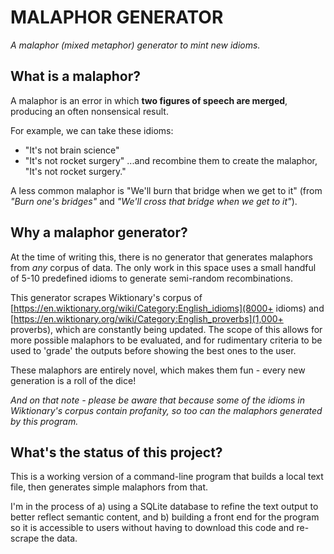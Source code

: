 # MALAPHOR GENERATOR

_A malaphor (mixed metaphor) generator to mint new idioms._

## What is a malaphor?
A malaphor is an error in which **two figures of speech are merged**, producing an often nonsensical result.

For example, we can take these idioms:
- "It's not brain science"
- "It's not rocket surgery"
...and recombine them to create the malaphor, "It's not rocket surgery."

A less common malaphor is "We'll burn that bridge when we get to it" (from _"Burn one's bridges"_ and _"We'll cross that bridge when we get to it"_). 

## Why a malaphor generator?
At the time of writing this, there is no generator that generates malaphors from _any_ corpus of data. The only work in this space uses a small handful of 5-10 predefined idioms to generate semi-random recombinations.

This generator scrapes Wiktionary's corpus of [https://en.wiktionary.org/wiki/Category:English_idioms](8000+ idioms) and [https://en.wiktionary.org/wiki/Category:English_proverbs](1,000+ proverbs), which are constantly being updated. The scope of this allows for more possible malaphors to be evaluated, and for rudimentary criteria to be used to 'grade' the outputs before showing the best ones to the user.

These malaphors are entirely novel, which makes them fun - every new generation is a roll of the dice!

_And on that note - please be aware that because some of the idioms in Wiktionary's corpus contain profanity, so too can the malaphors generated by this program._

## What's the status of this project?
This is a working version of a command-line program that builds a local text file, then generates simple malaphors from that.

I'm in the process of a) using a SQLite database to refine the text output to better reflect semantic content, and b) building a front end for the program so it is accessible to users without having to download this code and re-scrape the data.
